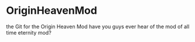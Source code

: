 # OriginHeavenMod
the Git for the Origin Heaven Mod
have you guys ever hear of the mod of all time eternity mod?
